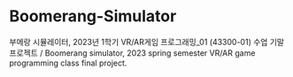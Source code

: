# Boomerang-Simulator
부메랑 시뮬레이터, 2023년 1학기 VR/AR게임 프로그래밍_01 (43300-01) 수업 기말 프로젝트 / Boomerang simulator, 2023 spring semester VR/AR game programming class final project.
